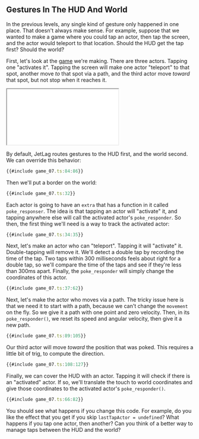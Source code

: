 ## Gestures In The HUD And World

In the previous levels, any single kind of gesture only happened in one place.
That doesn't always make sense.  For example, suppose that we wanted to make a
game where you could tap an actor, then tap the screen, and the actor would
teleport to that location.  Should the HUD get the tap first?  Should the world?

First, let's look at the [game](game_07.ts) we're making.  There are three
actors.  Tapping one "activates it".  Tapping the screen will make one actor
"teleport" to that spot, another move *to* that spot via a path, and the third
actor move *toward* that spot, but not stop when it reaches it.

<iframe src="./game_07.iframe.html"></iframe>

By default, JetLag routes gestures to the HUD first, and the world second.  We
can override this behavior:

```typescript
{{#include game_07.ts:84:86}}
```

Then we'll put a border on the world:

```typescript
{{#include game_07.ts:32}}
```

Each actor is going to have an `extra` that has a function in it called
`poke_responser`.  The idea is that tapping an actor will "activate" it, and
tapping anywhere else will call the activated actor's `poke_responder`.  So
then, the first thing we'll need is a way to track the activated actor:

```typescript
{{#include game_07.ts:34:35}}
```

Next, let's make an actor who can "teleport".  Tapping it will "activate" it.
Double-tapping will remove it.  We'll detect a double tap by recording the time
of the tap.  Two taps within 300 milliseconds feels about right for a double
tap, so we'll compare the time of the taps and see if they're less than 300ms
apart.  Finally, the `poke_responder` will simply change the coordinates of this
actor.

```typescript
{{#include game_07.ts:37:62}}
```

Next, let's make the actor who moves via a path.  The tricky issue here is that
we need it to start with a path, because we can't change the `movement` on the
fly.  So we give it a path with one point and zero velocity.  Then, in its
`poke_responder()`, we reset its speed and angular velocity, then give it a new
path.

```typescript
{{#include game_07.ts:89:105}}
```

Our third actor will move *toward* the position that was poked.  This requires a
little bit of trig, to compute the direction.

```typescript
{{#include game_07.ts:108:127}}
```

Finally, we can cover the HUD with an actor.  Tapping it will check if there is
an "activated" actor.  If so, we'll translate the touch to world coordinates and
give those coordinates to the activated actor's `poke_responder()`.

```typescript
{{#include game_07.ts:66:82}}
```

You should see what happens if you change this code.  For example, do you like
the effect that you get if you skip `lastTapActor = undefined`?  What happens if
you tap one actor, then another?  Can you think of a better way to manage taps
between the HUD and the world?
